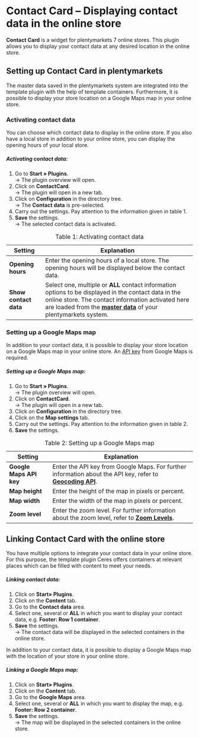 # Contact Card – Displaying contact data in the online store

**Contact Card** is a widget for plentymarkets 7 online stores. This plugin allows you to display your contact data at any desired location in the online store.

## Setting up Contact Card in plentymarkets

The master data saved in the plentymarkets system are integrated into the template plugin with the help of template containers. Furthermore, it is possible to display your store location on a Google Maps map in your online store.

### Activating contact data

You can choose which contact data to display in the online store. If you also have a local store in addition to your online store, you can display the opening hours of your local store.

##### Activating contact data:


1. Go to **Start » Plugins**.<br /> → The plugin overview will open. 
2. Click on **ContactCard**.<br /> → The plugin will open in a new tab. 
3. Click on **Configuration** in the directory tree.<br /> → The **Contact data** is pre-selected. 
4. Carry out the settings. Pay attention to the information given in table 1. 
5. **Save** the settings.<br /> → The selected contact data is activated.


<table>
<thead>
<tr>  
<th>Setting</th>
<th>Explanation</th> 
</tr>
</thead>
<tbody>   
<tr>
<td><b>Opening hours</b></td>  
<td>Enter the opening hours of a local store. The opening hours will be displayed below the contact data.</td>
</tr>
<tr>
<td><b>Show contact data</b></td>  
<td>Select one, multiple or <strong>ALL</strong> contact information options to be displayed in the contact data in the online store. The contact information activated here are loaded from the <a href="https://www.plentymarkets.co.uk/manual/working-with-plentymarkets/basic-settings/master-data/mit-plentymarkets/grundeinstellungen/stammdaten/"><b>master data</b></a> of your plentymarkets system.</td>
</tr>
</tbody>
<caption>Table 1: Activating contact data</caption>
</table>

### Setting up a Google Maps map

In addition to your contact data, it is possible to display your store location on a Google Maps map in your online store. An [API key](https://developers.google.com/maps/documentation/geocoding/get-api-key?hl=en) from Google Maps is required.

##### Setting up a Google Maps map:


1. Go to **Start » Plugins**.<br /> → The plugin overview will open. 
2. Click on **ContactCard**.<br /> → The plugin will open in a new tab. 
3. Click on **Configuration** in the directory tree. 
4. Click on the **Map settings** tab. 
5. Carry out the settings. Pay attention to the information given in table 2. 
6. **Save** the settings.


<table>
<thead>
<tr>  
<th>Setting</th>
<th>Explanation</th> 
</tr>
</thead>
<tbody>   
<tr>
<td><b>Google Maps API key</b></td>  
<td>Enter the API key from Google Maps. For further information about the API key, refer to <a href="https://developers.google.com/maps/documentation/geocoding/get-api-key?hl=en" target="_blank"><b>Geocoding API</b></a>.</td>
</tr>
<tr>
<td><b>Map height</b></td>  
<td>Enter the height of the map in pixels or percent.</td>
</tr>
<tr>
<td><b>Map width</b></td>  
<td>Enter the width of the map in pixels or percent.</td>
</tr>
<tr>
<td><b>Zoom level</b></td>  
<td>Enter the zoom level. For further information about the zoom level, refer to <a href="https://developers.google.com/maps/documentation/static-maps/intro?hl=en#Zoomlevels"><b>Zoom Levels</b></a>.</td>
</tr>
</tbody>
<caption>Table 2: Setting up a Google Maps map</caption>
</table>

## Linking Contact Card with the online store

You have multiple options to integrate your contact data in your online store. For this purpose, the template plugin Ceres offers containers at relevant places which can be filled with content to meet your needs.

##### Linking contact data:

1. Click on **Start» Plugins**. 
2. Click on the **Content** tab. 
3. Go to the **Contact data** area. 
4. Select one, several or **ALL** in which you want to display your contact data, e.g. **Footer: Row 1 container**. 
5. **Save** the settings.<br /> → The contact data will be displayed in the selected containers in the online store.


In addition to your contact data, it is possible to display a Google Maps map with the location of your store in your online store. 

##### Linking a Google Maps map:

1. Click on **Start» Plugins**. 
2. Click on the **Content** tab. 
3. Go to the **Google Maps** area. 
4. Select one, several or **ALL** in which you want to display the map, e.g. **Footer: Row 2 container**. 
5. **Save** the settings.<br /> → The map will be displayed in the selected containers in the online store.
